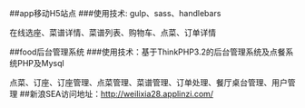 ##app移动H5站点
###使用技术: gulp、sass、handlebars

在线选座、菜谱详情、菜谱列表、购物车、点菜、订单详情

##food后台管理系统
###使用技术：基于ThinkPHP3.2的后台管理系统及点餐系统PHP及Mysql

点菜、订座、订座管理、点菜管理、菜谱管理、订单处理、餐厅桌台管理、用户管理
##新浪SEA访问地址：http://weilixia28.applinzi.com/
